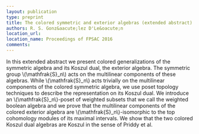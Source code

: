 ```yaml
---
layout: publication
type: preprint
title: The colored symmetric and exterior algebras (extended abstract)
authors: R. S. Gonz&aacute;lez D'Le&oacute;n
location_url: 
location_name: Proceedings of FPSAC 2016
comments:
--- 
```


In this extended abstract we present colored generalizations of the symmetric algebra and its 
Koszul dual, the exterior algebra. The symmetric group \\(\mathfrak{S}_n\\) acts on the multilinear 
components of these algebras. While \\(\mathfrak{S}_n\\) acts trivially on the multilinear components 
of the colored symmetric algebra, we use poset topology techniques to describe the representation 
on its Koszul dual. We introduce an \\(\mathfrak{S}_n\\)-poset of weighted subsets that we call the 
weighted boolean algebra and we prove that the multilinear components of the colored exterior 
algebra are \\(\mathfrak{S}_n\\)-isomorphic to the top cohomology modules of its maximal intervals.
We show that the two colored  Koszul dual algebras are Koszul in the sense of Priddy et al.
